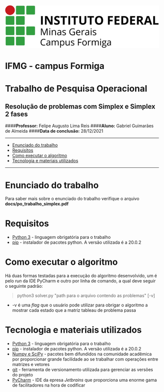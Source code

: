 [//]: # (Título e Descrição)
![](docs/images/01_ifmg_formiga_logo.png)
# IFMG - campus Formiga
# Trabalho de Pesquisa Operacional
## Resolução de problemas com Simplex e Simplex 2 fases
####**Professor:** Felipe Augusto Lima Reis
####**Aluno:** Gabriel Guimarães de Almeida
####**Data de conclusão:** 28/12/2021

------------------------------------------------------------

[//]: # (Tabela de Conteúdos)
<!--ts-->
* [Enunciado do trabalho](#enunciado-do-trabalho)
* [Requisitos](#requisitos)
* [Como executar o algoritmo](#como-executar-o-algoritmo)
* [Tecnologia e materiais utilizados](#tecnologia-e-materiais-utilizados)
<!--te-->

------------------------------------------------------------

Enunciado do trabalho
=========
Para saber mais sobre o enunciado do trabalho verifique o arquivo **docs/po_trabalho_simplex.pdf**

Requisitos
=========
* [Python 3](https://docs.python.org/3/) - linguagem obrigatória para o trabalho
* [pip](https://pip.pypa.io/en/stable/) - instalador de pacotes python. A versão utilizada é a 20.0.2

Como executar o algoritmo
=========
Há duas formas testadas para a execução do algoritmo desenvolvido, um é pelo *run* da IDE PyCharm e outro por linha de 
comando, a qual deve seguir o seguinte padrão:
>python3 solver.py "path para o arquivo contendo as problemas" [-v]

* -v é uma *flag* que o usuário pode utilizar para obrigar o algoritmo a mostrar cada estado que a matriz tableau de
problema passa

Tecnologia e materiais utilizados
=========

* [Python 3](https://docs.python.org/3/) - linguagem obrigatória para o trabalho
* [pip](https://pip.pypa.io/en/stable/) - instalador de pacotes python. A versão utilizada é a 20.0.2
* [Numpy e SciPy](https://docs.scipy.org/doc/) - pacotes bem difundidos na comunidade acadêmica por proporcionar grande
facilidade ao se trabalhar com operações entre matrizes e vetores 
* [git](https://git-scm.com/doc) - ferramenta de versionamento utilizada para gerenciar as versões do projeto
* [PyCharm](https://www.jetbrains.com/pt-br/pycharm/download/) - IDE da epresa *Jetbrains* que proporciona uma enorme 
gama de facilitadores na hora de codificar